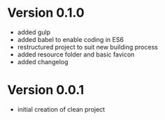 # Version 0.1.0
- added gulp
- added babel to enable coding in ES6
- restructured project to suit new building process
- added resource folder and basic favicon
- added changelog

# Version 0.0.1
- initial creation of clean project